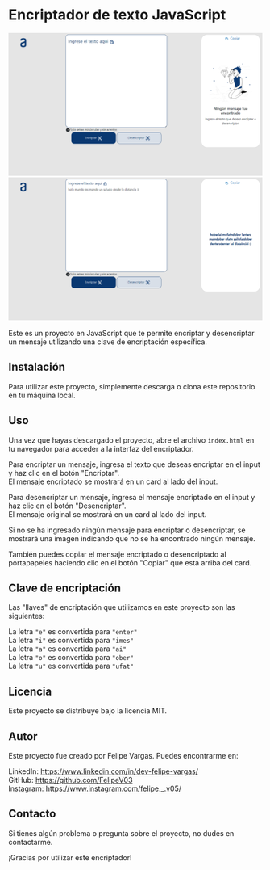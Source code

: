 # Encriptador de texto JavaScript

<img src="https://github.com/FelipeV03/FelipeV03/blob/main/readmeImgs/encriptador1.png"/>

<img src="https://github.com/FelipeV03/FelipeV03/blob/main/readmeImgs/encriptador.png"/>

Este es un proyecto en JavaScript que te permite encriptar y desencriptar un mensaje utilizando una clave de encriptación específica.

## Instalación

Para utilizar este proyecto, simplemente descarga o clona este repositorio en tu máquina local.

## Uso

Una vez que hayas descargado el proyecto, abre el archivo `index.html` en tu navegador para acceder a la interfaz del encriptador.

Para encriptar un mensaje, ingresa el texto que deseas encriptar en el input y haz clic en el botón "Encriptar". <br/>
El mensaje encriptado se mostrará en un card al lado del input.

Para desencriptar un mensaje, ingresa el mensaje encriptado en el input y haz clic en el botón "Desencriptar". <br/>
El mensaje original se mostrará en un card al lado del input.

Si no se ha ingresado ningún mensaje para encriptar o desencriptar, se mostrará una imagen indicando que no se ha encontrado ningún mensaje.

También puedes copiar el mensaje encriptado o desencriptado al portapapeles haciendo clic en el botón "Copiar" que esta arriba del card.

## Clave de encriptación

Las "llaves" de encriptación que utilizamos en este proyecto son las siguientes:

La letra `"e"` es convertida para `"enter"` <br/>
La letra `"i"` es convertida para `"imes"` <br/>
La letra `"a"` es convertida para `"ai"` <br/>
La letra `"o"` es convertida para `"ober"` <br/>
La letra `"u"` es convertida para `"ufat"` <br/>

## Licencia

Este proyecto se distribuye bajo la licencia MIT.

## Autor

Este proyecto fue creado por Felipe Vargas. Puedes encontrarme en:

LinkedIn: https://www.linkedin.com/in/dev-felipe-vargas/ <br/>
GitHub: https://github.com/FelipeV03 <br/>
Instagram: https://www.instagram.com/felipe._.v05/

## Contacto

Si tienes algún problema o pregunta sobre el proyecto, no dudes en contactarme.

¡Gracias por utilizar este encriptador!
